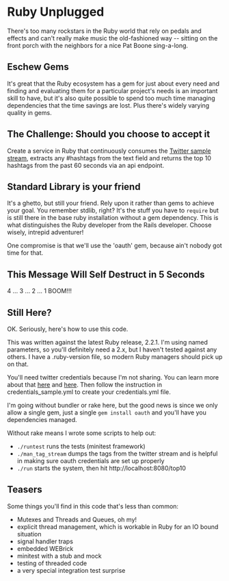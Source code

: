 # Ruby Unplugged

There's too many rockstars in the Ruby world that rely on pedals and
effects and can't really make music the old-fashioned way -- sitting on
the front porch with the neighbors for a nice Pat Boone sing-a-long.

## Eschew Gems

It's great that the Ruby ecosystem has a gem for just about every need
and finding and evaluating them for a particular project's needs is an
important skill to have, but it's also quite possible to spend too much
time managing dependencies that the time savings are lost. Plus there's
widely varying quality in gems.

## The Challenge: Should you choose to accept it

Create a service in Ruby that continuously consumes the
[Twitter sample stream](https://dev.twitter.com/streaming/reference/get/statuses/sample),
extracts any #hashtags from the text field and returns the top 10 hashtags
from the past 60 seconds via an api endpoint.

## Standard Library is your friend

It's a ghetto, but still your friend. Rely upon it rather than gems to achieve
your goal. You remember stdlib, right? It's the stuff you have to
`require` but is still there in the base ruby installation without a gem dependency.
This is what distinguishes the Ruby developer from the Rails developer. Choose
wisely, intrepid adventurer!

One compromise is that we'll use the 'oauth' gem, because ain't nobody
got time for that.

## This Message Will Self Destruct in 5 Seconds

4 ... 3 ... 2 ... 1
BOOM!!!

## Still Here?

OK. Seriously, here's how to use this code.

This was written against the latest Ruby release, 2.2.1. I'm using named
parameters, so you'll definitely need a 2.x, but I haven't tested
against any others. I have a .ruby-version file, so modern Ruby managers
should pick up on that.

You'll need twitter credentials because I'm not sharing. You can learn
more about that [here](https://dev.twitter.com/faq#46) and
[here](https://dev.twitter.com/oauth/application-only). Then follow the
instruction in credentials_sample.yml to create your credentials.yml file.

I'm going without bundler or rake here, but the good news is since we
only allow a single gem, just a single
`gem install oauth`
and you'll have you dependencies managed.

Without rake means I wrote some scripts to help out:

* `./runtest` runs the tests (minitest framework)
* `./man_tag_stream` dumps the tags from the twitter stream and is
  helpful in making sure oauth credentials are set up properly
* `./run` starts the system, then hit http://localhost:8080/top10

## Teasers

Some things you'll find in this code that's less than common:

* Mutexes and Threads and Queues, oh my!
* explicit thread management, which is workable in Ruby for an IO bound
  situation
* signal handler traps
* embedded WEBrick
* minitest with a stub and mock
* testing of threaded code
* a very special integration test surprise

